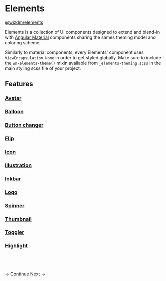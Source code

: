 # Elements
[@wizdm/elements](https://github.com/wizdmio/wizdm/tree/master/libs/elements/src/lib) 



Elements is a collection of UI components designed to extend and blend-in with [Angular Material](https://material.angular.io/) components sharing the sames theming model and coloring scheme. 

Similarly to material components, every Elements' component uses `ViewEncapsulation.None` in order to get styled globally. Make sure to include the `wm-elements-theme()` mixin available from `_elements-theming.scss` in the main styling scss file of your project.

## Features 
###  [Avatar](docs/elements/avatar)
###  [Balloon](docs/elements/balloon)
###  [Button changer](docs/elements/button)
###  [Flip](docs/elements/flip)
###  [Icon](docs/elements/icon)
###  [Illustration](docs/elements/illustration)
###  [Inkbar](docs/elements/inkbar)
###  [Logo](docs/elements/logo)
###  [Spinner](docs/elements/spinner)
###  [Thumbnail](docs/elements/thumbnail)
###  [Toggler](docs/elements/toggler)
###  [Highlight](docs/elements/highlight)


&nbsp;
---

->
[Continue Next](docs/toc?go=next) 
->  